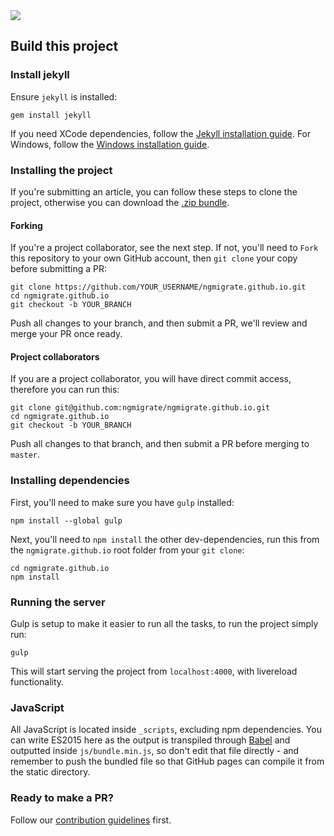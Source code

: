 <img src="https://cloud.githubusercontent.com/assets/1655968/16382145/8170d8bc-3c77-11e6-8dc0-f89fabb3e0ca.jpg" style="max-width: 50%; margin: 0 auto;">

## Build this project

### Install jekyll

Ensure `jekyll` is installed:

```
gem install jekyll
```

If you need XCode dependencies, follow the [Jekyll installation guide](https://jekyllrb.com/docs/installation/). For Windows, follow the [Windows installation guide](https://jekyllrb.com/docs/windows/#installation).

### Installing the project

If you're submitting an article, you can follow these steps to clone the project, otherwise you can download the [.zip bundle](https://github.com/ngmigrate/ngmigrate.github.io/archive/master.zip).

#### Forking

If you're a project collaborator, see the next step. If not, you'll need to `Fork` this repository to your own GitHub account, then `git clone` your copy before submitting a PR:

```
git clone https://github.com/YOUR_USERNAME/ngmigrate.github.io.git
cd ngmigrate.github.io
git checkout -b YOUR_BRANCH
```

Push all changes to your branch, and then submit a PR, we'll review and merge your PR once ready.

#### Project collaborators

If you are a project collaborator, you will have direct commit access, therefore you can run this:

```
git clone git@github.com:ngmigrate/ngmigrate.github.io.git
cd ngmigrate.github.io
git checkout -b YOUR_BRANCH
```

Push all changes to that branch, and then submit a PR before merging to `master`.

### Installing dependencies

First, you'll need to make sure you have `gulp` installed:

```
npm install --global gulp
```

Next, you'll need to `npm install` the other dev-dependencies, run this from the `ngmigrate.github.io` root folder from your `git clone`:

```
cd ngmigrate.github.io
npm install
```

### Running the server

Gulp is setup to make it easier to run all the tasks, to run the project simply run:

```
gulp
```

This will start serving the project from `localhost:4000`, with livereload functionality.

### JavaScript

All JavaScript is located inside `_scripts`, excluding npm dependencies. You can write ES2015 here as the output is transpiled through [Babel](https://babeljs.io) and outputted inside `js/bundle.min.js`, so don't edit that file directly - and remember to push the bundled file so that GitHub pages can compile it from the static directory.

### Ready to make a PR?

Follow our [contribution guidelines](CONTRIBUTING.md) first.
